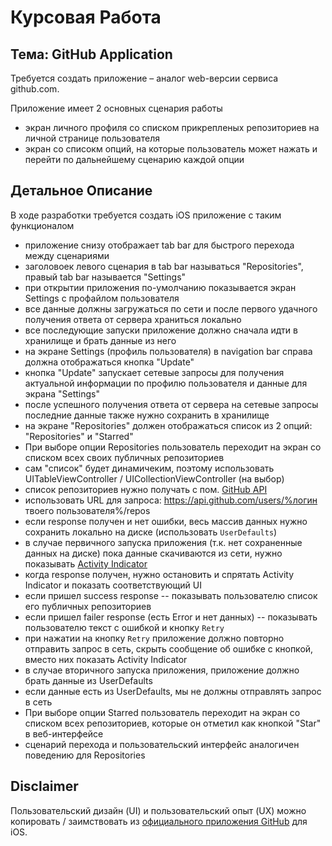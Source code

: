 # Курсовая Работа

## Тема: GitHub Application

Требуется создать приложение – аналог web-версии сервиса github.com.

Приложение имеет 2 основных сценария работы

- экран личного профиля со списком прикрепленых репозиториев на личной странице пользователя
- экран со списокм опций, на которые пользователь может нажать и перейти по дальнейшему сценарию каждой опции

## Детальное Описание

В ходе разработки требуется создать iOS приложение с таким функционалом

- приложение снизу отображает tab bar для быстрого перехода между сценариями
- заголовоек левого сценария в tab bar называться "Repositories", правый tab bar называется "Settings"
- при открытии приложения по-умолчанию показывается экран Settings с профайлом пользователя
- все данные должны загружаться по сети и после первого удачного получения ответа от сервера храниться локально
- все последующие запуски приложение должно сначала идти в хранилище и брать данные из него
- на экране Settings (профиль пользователя) в navigation bar справа должна отображаться кнопка "Update"
- кнопка "Update" запускает сетевые запросы для получения актуальной информации по профилю пользователя и данные для экрана "Settings"
- после успешного получения ответа от сервера на сетевые запросы последние данные также нужно сохранить в хранилище
- на экране "Repositories" должен отображаться список из 2 опций: "Repositories" и "Starred"
- При выборе опции Repositories пользователь переходит на экран со списком всех своих публичных репозиториев
- сам "список" будет динамичеким, поэтому использовать UITableViewController / UICollectionViewController (на выбор)
- список репозиториев нужно получать с пом. [GitHub API](https://docs.github.com/en/rest/guides/getting-started-with-the-rest-api)
- использовать URL для запроса: https://api.github.com/users/%логин твоего пользователя%/repos
- если response получен и нет ошибки, весь массив данных нужно сохранить локально на диске (использовать `UserDefaults`)
- в случае первичного запуска приложения (т.к. нет сохраненные данных на диске) пока данные скачиваются из сети, нужно показывать [Activity Indicator](https://www.ioscreator.com/tutorials/activity-indicator-ios-tutorial-)
- когда response получен, нужно остановить и спрятать Activity Indicator и показать соответствующий UI
- если пришел success response -- показывать пользователю список его публичных репозиториев
- если пришел failer response (есть Error и нет данных) -- показывать пользователю текст с ошибкой и кнопку `Retry`
- при нажатии на кнопку `Retry` приложение должно повторно отправить запрос в сеть, скрыть сообщение об ошибке с кнопкой, вместо них показать Activity Indicator
- в случае вторичного запуска приложения, приложение должно брать данные из UserDefaults
- если данные есть из UserDefaults, мы не должны отправлять запрос в сеть
- При выборе опции Starred пользователь переходит на экран со списком всех репозиториев, которые он отметил как кнопкой "Star" в веб-интерфейсе
- сценарий перехода и пользовательский интерфейс аналогичен поведению для Repositories

## Disclaimer

Пользовательский дизайн (UI) и пользовательский опыт (UX) можно копировать / заимствовать из [официального приложения GitHub](https://github.com/mobile) для iOS.
